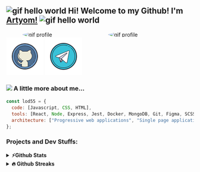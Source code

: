 ## <img alt='gif hello world' src="https://media.giphy.com/media/j5hWF2V3RlNGItTkGc/giphy.gif" width="50"> Hi! Welcome to my Github! I'm [Artyom!](https://github.com/Lod55/) <img alt='gif hello world' src="https://media.giphy.com/media/j5hWF2V3RlNGItTkGc/giphy.gif" width="50">

<img alt='gif profile' align='right' src="https://user-images.githubusercontent.com/70688794/127490605-9eec9ce3-786e-497d-8abf-c5b414101aef.gif" width="230" style='border-radius: 100%'>
<img alt='gif profile' align='right' src="https://user-images.githubusercontent.com/70688794/127491474-f1495bcf-ae5b-4da8-a2e3-f54792a0c64a.gif" width="230" style='border-radius: 100%'>


[![Github Lod55](https://raw.githubusercontent.com/prysya/prysya/main/icons/icons8-github.png)](https://github.com/Lod55)
[![Telegram: lodkin55](https://raw.githubusercontent.com/prysya/prysya/main/icons/icons8-telegram.png)](https://t.me/lodkin55)

### <img src="https://media.giphy.com/media/WUlplcMpOCEmTGBtBW/giphy.gif" width="50"> A little more about me...

```javascript
const lod55 = {
  code: [Javascript, CSS, HTML],
  tools: [React, Node, Express, Jest, Docker, MongoDB, Git, Figma, SCSS, Postman, Photoshop],
  architecture: ["Progressive web applications", "Single page applications"],
};
```

### Projects and Dev Stuffs:


<details>	
  <summary><b>⚡Github Stats</b></summary>

<img height="180em" width='50%' src="https://github-readme-stats.vercel.app/api?username=lod55&theme=tokyonight&show_icons=true&hide_border=true&&count_private=true&include_all_commits=true" />
<img height="180em" width='50%' src="https://github-readme-stats.vercel.app/api/top-langs/?username=lod55&theme=tokyonight&exclude_repo=KNN-Image-Classification&show_icons=true&hide_border=true&layout=compact&langs_count=8"/>
</details>

<details>	
  <summary><b>🔥 Github Streaks</b></summary>

<img height="180em" src="https://github-readme-streak-stats.herokuapp.com/?user=lod55&theme=tokyonight&hide_border=true" />
</details>
